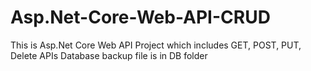 # Asp.Net-Core-Web-API-CRUD
This is Asp.Net Core Web API Project which includes GET, POST, PUT, Delete APIs
Database backup file is in DB folder
